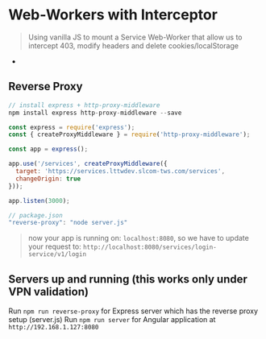 # Web-Workers with Interceptor

> Using vanilla JS to mount a Service Web-Worker that allow us to intercept 403, modify headers and delete cookies/localStorage

-

## Reverse Proxy

```js
// install express + http-proxy-middleware
npm install express http-proxy-middleware --save
```

```js
const express = require('express');
const { createProxyMiddleware } = require('http-proxy-middleware');

const app = express();

app.use('/services', createProxyMiddleware({ 
  target: 'https://services.lttwdev.slcom-tws.com/services', 
  changeOrigin: true 
}));

app.listen(3000);
```

```js
// package.json
"reverse-proxy": "node server.js"
```

> now your app is running on: `localhost:8080`, so we have to update your request to: `http://localhost:8080/services/login-service/v1/login`

## Servers up and running (this works only under VPN validation)

Run `npm run reverse-proxy` for Express server which has the reverse proxy setup (server.js)
Run `npm run server` for Angular application at `http://192.168.1.127:8080`

